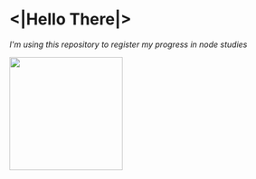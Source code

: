 # <|Hello There|>
    
    
_I'm using this repository to register my progress in node studies_

<img src="https://upload.wikimedia.org/wikipedia/commons/thumb/d/d9/Node.js_logo.svg/1280px-Node.js_logo.svg.png" width="200"/>
